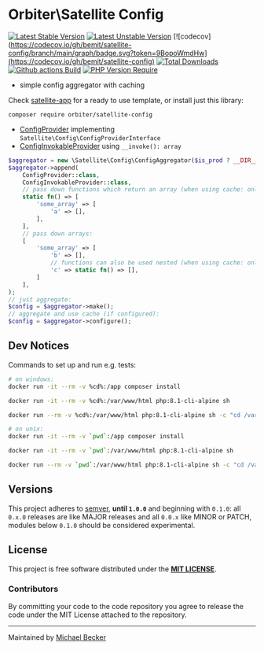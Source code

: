 # Orbiter\Satellite Config

[![Latest Stable Version](https://poser.pugx.org/orbiter/satellite-config/version.svg)](https://packagist.org/packages/orbiter/satellite-config)
[![Latest Unstable Version](https://poser.pugx.org/orbiter/satellite-config/v/unstable.svg)](https://packagist.org/packages/orbiter/satellite-config)
[![codecov](https://codecov.io/gh/bemit/satellite-config/branch/main/graph/badge.svg?token=9BopoWmdHw](https://codecov.io/gh/bemit/satellite-config)
[![Total Downloads](https://poser.pugx.org/orbiter/satellite-config/downloads.svg)](https://packagist.org/packages/orbiter/satellite-config)
[![Github actions Build](https://github.com/bemit/satellite-config/actions/workflows/blank.yml/badge.svg)](https://github.com/bemit/satellite-config/actions)
[![PHP Version Require](http://poser.pugx.org/orbiter/satellite-config/require/php)](https://packagist.org/packages/orbiter/satellite-config)

- simple config aggregator with caching

Check [satellite-app](https://github.com/bemit/satellite-app) for a ready to use template, or install just this library:

```shell
composer require orbiter/satellite-config
```

- [ConfigProvider](./tests/mock/ConfigProvider.php) implementing `Satellite\Config\ConfigProviderInterface`
- [ConfigInvokableProvider](./tests/mock/ConfigInvokableProvider.php) using `__invoke(): array`

```php
$aggregator = new \Satellite\Config\ConfigAggregator($is_prod ? __DIR__ . '/tmp/config_aggregated.php' : null);
$aggregator->append( 
    ConfigProvider::class,
    ConfigInvokableProvider::class,
    // pass down functions which return an array (when using cache: only executed on warm-up)
    static fn() => [
        'some_array' => [
            'a' => [],
        ],
    ],
    // pass down arrays:
    [
        'some_array' => [
            'b' => [],
            // functions can also be used nested (when using cache: only executed on warm-up)
            'c' => static fn() => [],
        ]
    ],
);
// just aggregate:
$config = $aggregator->make();
// aggregate and use cache (if configured):
$config = $aggregator->configure();
```

## Dev Notices

Commands to set up and run e.g. tests:

```bash
# on windows:
docker run -it --rm -v %cd%:/app composer install

docker run -it --rm -v %cd%:/var/www/html php:8.1-cli-alpine sh

docker run --rm -v %cd%:/var/www/html php:8.1-cli-alpine sh -c "cd /var/www/html && ./vendor/bin/phpunit --testdox -c phpunit-ci.xml --bootstrap vendor/autoload.php"

# on unix:
docker run -it --rm -v `pwd`:/app composer install

docker run -it --rm -v `pwd`:/var/www/html php:8.1-cli-alpine sh

docker run --rm -v `pwd`:/var/www/html php:8.1-cli-alpine sh -c "cd /var/www/html && ./vendor/bin/phpunit --testdox -c phpunit-ci.xml --bootstrap vendor/autoload.php"
```

## Versions

This project adheres to [semver](https://semver.org/), **until `1.0.0`** and beginning with `0.1.0`: all `0.x.0` releases are like MAJOR releases and all `0.0.x` like MINOR or PATCH, modules below `0.1.0` should be considered experimental.

## License

This project is free software distributed under the [**MIT LICENSE**](LICENSE).

### Contributors

By committing your code to the code repository you agree to release the code under the MIT License attached to the repository.

***

Maintained by [Michael Becker](https://i-am-digital.eu)
